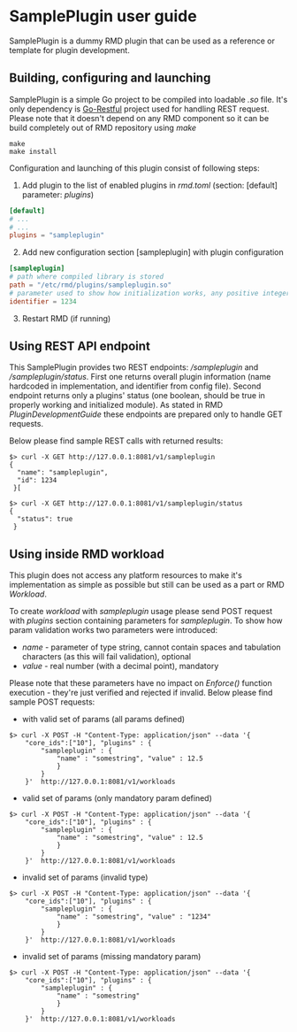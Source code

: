 # SamplePlugin user guide

SamplePlugin is a dummy RMD plugin that can be used as a reference or template for plugin development.

## Building, configuring and launching

SamplePlugin is a simple Go project to be compiled into loadable *.so* file. It's only dependency is [Go-Restful](github.com/emicklei/go-restful) project used for handling REST request. Please note that it doesn't depend on any RMD component so it can be build completely out of RMD repository using *make*

```shell
make
make install
```

Configuration and launching of this plugin consist of following steps:

1. Add plugin to the list of enabled plugins in *rmd.toml* (section: [default] parameter: *plugins*)
  ```toml
  [default]
  # ...
  # ...
  plugins = "sampleplugin"
  ```
2. Add new configuration section [sampleplugin] with plugin configuration
  ```toml
  [sampleplugin]
  # path where compiled library is stored
  path = "/etc/rmd/plugins/sampleplugin.so"
  # parameter used to show how initialization works, any positive integer value is OK
  identifier = 1234
  ```
3. Restart RMD (if running)

## Using REST API endpoint

This SamplePlugin provides two REST endpoints: */sampleplugin* and */sampleplugin/status*. First one returns overall plugin information (name hardcoded in implementation, and identifier from config file). Second endpoint returns only a plugins' status (one boolean, should be true in properly working and initialized module). As stated in RMD *PluginDevelopmentGuide* these endpoints are prepared only to handle GET requests.

Below please find sample REST calls with returned results:

```
$> curl -X GET http://127.0.0.1:8081/v1/sampleplugin
{
  "name": "sampleplugin",
  "id": 1234
 }[

$> curl -X GET http://127.0.0.1:8081/v1/sampleplugin/status
{
  "status": true
 }
```

## Using inside RMD workload

This plugin does not access any platform resources to make it's implementation as simple as possible but still can be used as a part or RMD *Workload*.

To create *workload* with *sampleplugin* usage please send POST request with *plugins* section containing parameters for *sampleplugin*. To show how param validation works two parameters were introduced:

* *name* - parameter of type string, cannot contain spaces and tabulation characters (as this will fail validation), optional
* *value* - real number (with a decimal point), mandatory

Please note that these parameters have no impact on *Enforce()* function execution - they're just verified and rejected if invalid. Below please find sample POST requests:


* with valid set of params (all params defined)
```
$> curl -X POST -H "Content-Type: application/json" --data '{
    "core_ids":["10"], "plugins" : {
        "sampleplugin" : {
            "name" : "somestring", "value" : 12.5
            }
        }
    }'  http://127.0.0.1:8081/v1/workloads
```
* valid set of params (only mandatory param defined)
```
$> curl -X POST -H "Content-Type: application/json" --data '{
    "core_ids":["10"], "plugins" : {
        "sampleplugin" : {
            "name" : "somestring", "value" : 12.5
            }
        }
    }'  http://127.0.0.1:8081/v1/workloads
```
* invalid set of params (invalid type)
```
$> curl -X POST -H "Content-Type: application/json" --data '{
    "core_ids":["10"], "plugins" : {
        "sampleplugin" : {
            "name" : "somestring", "value" : "1234"
            }
        }
    }'  http://127.0.0.1:8081/v1/workloads
```
* invalid set of params (missing mandatory param)
```
$> curl -X POST -H "Content-Type: application/json" --data '{
    "core_ids":["10"], "plugins" : {
        "sampleplugin" : {
            "name" : "somestring"
            }
        }
    }'  http://127.0.0.1:8081/v1/workloads
```

